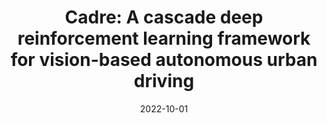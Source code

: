 ---
title: "Cadre: A cascade deep reinforcement learning framework for vision-based autonomous urban driving"
collection: publications
category: manuscripts
permalink: /publication/2009-10-01-paper-title-number-1
authors: 
  - "Yinuo Zhao*"
  - "Kun Wu*"
  - "Zhiyuan Xu"
  - "Zhengping Che"
  - "Qi Lu"
  - "Jian Tang"
  - "Chi Harold Liu"
date: 2022-10-01
venue: 'AAAI'
codeurl: 'https://github.com/BIT-MCS/Cadre'
paperurl: 'https://arxiv.org/pdf/2202.08557'
# citation: 'Your Name, You. (2009). &quot;Paper Title Number 1.&quot; <i>Journal 1</i>. 1(1).'
header:
  teaser: cadre.gif
---